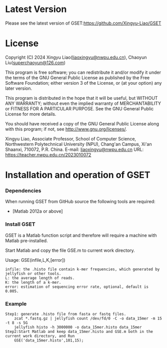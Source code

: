 Latest Version
==============
Please see the latest version of GSET:https://github.com/Xingyu-Liao/GSET


License
=======

Copyright (C) 2024 Xingyu Liao(liaoxingyu@nwpu.edu.cn), Chaoyun Liu(superchaoyun@126.com)

This program is free software; you can redistribute it and/or
modify it under the terms of the GNU General Public License
as published by the Free Software Foundation; either version 3
of the License, or (at your option) any later version.

This program is distributed in the hope that it will be useful,
but WITHOUT ANY WARRANTY; without even the implied warranty of
MERCHANTABILITY or FITNESS FOR A PARTICULAR PURPOSE.  See the
GNU General Public License for more details.

You should have received a copy of the GNU General Public License
along with this program; if not, see <http://www.gnu.org/licenses/>.

Xingyu Liao, Associate Professor, School of Computer Science,
Northwestern Polytechnical University (NPU), Chang'an  Campus, Xi'an  Shaanxi, 710072,  P.R. China.
E-mail:  liaoxingyu@nwpu.edu.cn
URL: https://teacher.nwpu.edu.cn/2023010072


Installation and operation of GSET 
==================================

### Dependencies

When running GSET from GitHub source the following tools are required:

* [Matlab 2012a or above]
 
### Install GSET

GSET is a Matlab function script and therefore will require a machine with Matlab pre-installed.

Start Matlab and copy the file GSE.m to current work directory.

Usage: GSE(infile,L,K,[error])

    infile: the .histo file contain k-mer frequencies, which generated by jellyfish or other tools.
	L: the average length of reads.
    K: the length of a k-mer.
    error: estimation of sequencing error rate, optional, default is 0.005.	

### Example
	
    Step1: generate .histo file from fasta or fastq files.
	    zcat *.fastq.gz | jellyfish count /dev/fd/0 -C -o data_15mer -m 15 -t 8 -s 5G
        jellyfish histo -h 3000000 -o data_15mer.histo data_15mer
	Step2:Start Matlab and keep data_15mer.histo and GSE.m both in the current work directory, and Run
		GSE('data_15mer.histo',101,15);
	